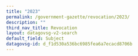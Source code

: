 ```yaml
---
title: "2023"
permalink: /government-gazette/revocation/2023/
description: ""
third_nav_title: Revocation
layout: datagovsg-v2-search
default_field: Subject
datagovsg-id: d_f1d530a536bc6985fea6a7ecacd8706b
---
```

